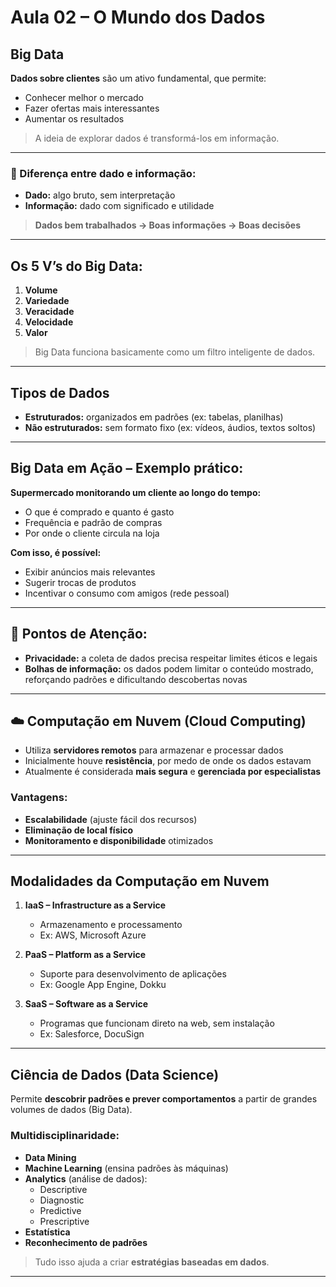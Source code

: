 # Aula 02 – O Mundo dos Dados

## Big Data

**Dados sobre clientes** são um ativo fundamental, que permite:
- Conhecer melhor o mercado
- Fazer ofertas mais interessantes
- Aumentar os resultados

> A ideia de explorar dados é transformá-los em informação.

---

### 📌 Diferença entre dado e informação:
- **Dado:** algo bruto, sem interpretação
- **Informação:** dado com significado e utilidade

> **Dados bem trabalhados → Boas informações → Boas decisões**

---

## Os 5 V’s do Big Data:

1. **Volume**
2. **Variedade**
3. **Veracidade**
4. **Velocidade**
5. **Valor**

> Big Data funciona basicamente como um filtro inteligente de dados.

---

## Tipos de Dados

- **Estruturados:** organizados em padrões (ex: tabelas, planilhas)
- **Não estruturados:** sem formato fixo (ex: vídeos, áudios, textos soltos)

---

## Big Data em Ação – Exemplo prático:

**Supermercado monitorando um cliente ao longo do tempo:**
- O que é comprado e quanto é gasto
- Frequência e padrão de compras
- Por onde o cliente circula na loja

**Com isso, é possível:**
- Exibir anúncios mais relevantes
- Sugerir trocas de produtos
- Incentivar o consumo com amigos (rede pessoal)

---

## 🛑 Pontos de Atenção:

- **Privacidade:** a coleta de dados precisa respeitar limites éticos e legais
- **Bolhas de informação:** os dados podem limitar o conteúdo mostrado, reforçando padrões e dificultando descobertas novas

---

## ☁️ Computação em Nuvem (Cloud Computing)

- Utiliza **servidores remotos** para armazenar e processar dados
- Inicialmente houve **resistência**, por medo de onde os dados estavam
- Atualmente é considerada **mais segura** e **gerenciada por especialistas**

### Vantagens:
- **Escalabilidade** (ajuste fácil dos recursos)
- **Eliminação de local físico**
- **Monitoramento e disponibilidade** otimizados

---

## Modalidades da Computação em Nuvem

1. **IaaS – Infrastructure as a Service**
   - Armazenamento e processamento
   - Ex: AWS, Microsoft Azure

2. **PaaS – Platform as a Service**
   - Suporte para desenvolvimento de aplicações
   - Ex: Google App Engine, Dokku

3. **SaaS – Software as a Service**
   - Programas que funcionam direto na web, sem instalação
   - Ex: Salesforce, DocuSign

---

## Ciência de Dados (Data Science)

Permite **descobrir padrões e prever comportamentos** a partir de grandes volumes de dados (Big Data).

### Multidisciplinaridade:
- **Data Mining**
- **Machine Learning** (ensina padrões às máquinas)
- **Analytics** (análise de dados):
  - Descriptive
  - Diagnostic
  - Predictive
  - Prescriptive
- **Estatística**
- **Reconhecimento de padrões**

> Tudo isso ajuda a criar **estratégias baseadas em dados**.

---
